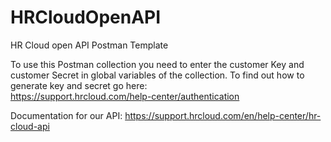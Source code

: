 # HRCloudOpenAPI
HR Cloud open API Postman Template


To use this Postman collection you need to enter the customer Key and customer Secret in global variables of the collection. To find out how to generate key and secret go here:  
https://support.hrcloud.com/help-center/authentication


Documentation for our API:
https://support.hrcloud.com/en/help-center/hr-cloud-api